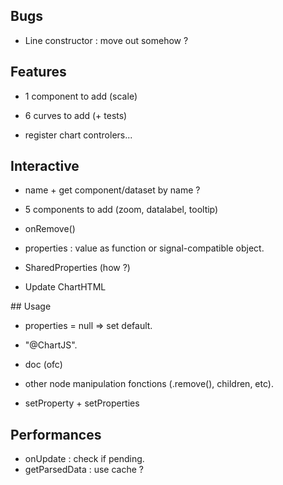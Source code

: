 ## Bugs

- Line constructor : move out somehow ?

## Features

- 1 component to add (scale)
- 6 curves to add (+ tests)

- register chart controlers...

## Interactive

- name + get component/dataset by name ?

- 5 components to add (zoom, datalabel, tooltip)
- onRemove()
- properties : value as function or signal-compatible object.
- SharedProperties (how ?)
- Update ChartHTML

## Usage

- properties = null => set default.

- "@ChartJS".
- doc (ofc)
- other node manipulation fonctions (.remove(), children, etc).

- setProperty + setProperties

## Performances

- onUpdate : check if pending.
- getParsedData : use cache ?